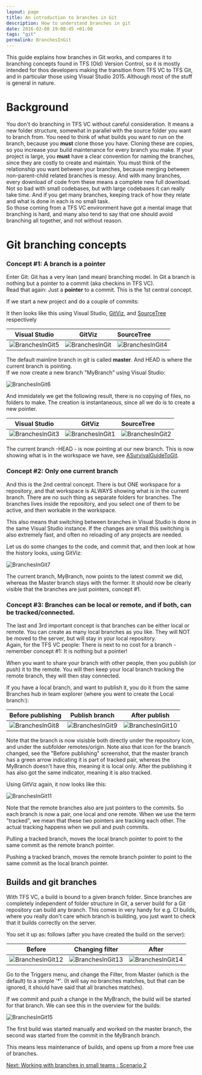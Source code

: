 ```yaml
---
layout: page
title: An introduction to branches in Git
description: How to understand branches in git
date: 2016-02-08 19:08:45 +01:00
tags: "git"
permalink: BranchesInGit
---
```


This guide explains how branches in Git works, and compares it to branching concepts found in TFS (Old) Version Control, so it is mostly intended for thos developers making the transition from TFS VC to TFS Git, and in particular those using Visual Studio 2015.  Although most of the stuff is general in nature.

# Background
You don't do branching in TFS VC without careful consideration.  It means a new folder structure, somewhat in parallel with the source folder you want to branch from.  You need to think of what builds you want to run on the branch, because you **must** clone those you have.  Cloning these are copies, so you increase your build maintenance for every branch you make.  If your project is large, you **must** have a clear convention for naming the branches, since they are costly to create and maintain.  You must think of the relationship you want between your branches, because merging between non-parent-child related branches is messy.  And with many branches, every download of code from these means a complete new full download.  Not so bad with small codebases, but with large codebases it can really take time.  And if you get many branches, keeping track of how they relate and what is done in each is no small task.  
So those coming from a TFS VC environment have got a mental image that branching is hard, and many also tend to say that one should avoid branching all together, and not without reason. 

# Git branching concepts

### Concept #1:  A branch is a pointer
Enter Git:   Git has a very lean (and mean) branching model. In Git a branch is nothing but a pointer to a commit (aka checkins in TFS VC).  
Read that again: Just a **pointer**  to a commit.
This is the 1st central concept. 

If we start a new project and do a couple of commits:

It then looks like this using Visual Studio,  [GitViz](https://github.com/Readify/GitViz), and [SourceTree](https://www.atlassian.com/software/sourcetree)  respectively

|   Visual Studio |   GitViz   |   SourceTree   |
|---------|:--------------:|:---------------|
|![BranchesInGit5](BranchesInGit_images\BranchesInGit5.png)|![BranchesInGit](BranchesInGit_images\BranchesInGit.png)|![BranchesInGit4](BranchesInGit_images\BranchesInGit4.png)|


The default mainline branch in git is called **master**.    And HEAD is where the current branch is pointing.  
If we now create a new branch "MyBranch" using Visual Studio:

![BranchesInGit6](BranchesInGit_images\BranchesInGit6.png)

And immidately we get the following result, there is no copying of files, no folders to make.  The creation is instantaneous, since all we do is to create a new pointer. 

|     Visual Studio |   GitViz   |  SourceTree   | 
|---------|:--------------:|:---------------|
|![BranchesInGit3](BranchesInGit_images\BranchesInGit3.png)|![BranchesInGit1](BranchesInGit_images\BranchesInGit1.png)|![BranchesInGit2](BranchesInGit_images\BranchesInGit2.png)|


The current branch -HEAD - is now pointing at our new branch.  This is now showing what is in the workspace we have, see [ASurvivalGuideToGit](ASurvivalGuideToGit).

### Concept #2:  Only one current branch
And this is the 2nd central concept.   There is but ONE workspace for a repository, and that workspace is ALWAYS showing what is in the current branch. 
There are no such thing as separate folders for branches.  The branches lives inside the repository, and you select one of them to be active, and then workable in the workspace. 

This also means that switching between branches in Visual Studio is done in the same Visual Studio instance.  If the changes are small this switching is also extremely fast, and often no reloading of any projects are needed.  

Let us do some changes to the code, and commit that, and then look at how the history looks, using GitViz:

![BranchesInGit7](BranchesInGit_images\BranchesInGit7.png)


The current branch, MyBranch, now points to the latest commit we did, whereas the Master branch stays with the former.  It should now be clearly visible that the branches are just pointers, concept #1.

### Concept #3:  Branches can be local or remote, and if both, can be tracked/connected.
The last and 3rd important concept is that branches can be either local or remote.   You can create as many local branches as you like.  They will NOT be moved to the server, but will stay in your local repository.  
Again, for the TFS VC people:  There is next to no cost for a branch - remember concept #1:  It is nothing but a pointer!

When you want to share your branch with other people, then you publish (or push) it to the remote.  You will then keep your local branch tracking the remote branch, they will then stay connected.  

If you have a local branch, and want to publish it, you do it from the same Branches hub in team explorer (where you went to create the Local branch:): 

|   Before publishing   |   Publish branch   |   After publish |
|----------------------|:------------------:|:---------------:|
|![BranchesInGit8](BranchesInGit_images\BranchesInGit8.png)|![BranchesInGit9](BranchesInGit_images\BranchesInGit9.png)|![BranchesInGit10](BranchesInGit_images\BranchesInGit10.png)|

Note that the branch is now visisble both directly under the repository Icon, and under the subfolder remotes/origin. 
Note also that icon for the branch changed, see the "Before publishing" screenshot, that the master branch has a green arrow indicating it is part of tracked pair, whereas the MyBranch doesn't have this, meaning it is local only.   After the publishing it has also got the same indicator, meaning it is also tracked. 

Using GitViz again, it now looks like this:

![BranchesInGit11](BranchesInGit_images\BranchesInGit11.png)

Note that the remote branches also are just pointers to the commits.  So each branch is now a pair, one local and one remote.  When we use the term "tracked", we mean that these two pointers are tracking each other.  The actual tracking happens when we pull and push commits. 

Pulling a tracked branch, moves the local branch pointer to point to the same commit as the remote branch pointer.

Pushing a tracked branch, moves the remote branch pointer to point to the same commit as the local branch pointer.

## Builds and git branches

With TFS VC, a build is bound to a given branch folder.  Since branches are completely independent of folder structure in Git, a server build for a Git repository can build any branch.
This comes in very handy for e.g. CI builds, where you really don't care which branch is building, you just want to check that it builds correctly on the server.

You set it up as: follows (after you have created the build on the server):

|   Before   |   Changing filter   |   After   |
|----------|-----------|---------|
|![BranchesInGit12](BranchesInGit_images\BranchesInGit12.png)|![BranchesInGit13](BranchesInGit_images\BranchesInGit13.png)|![BranchesInGit14](BranchesInGit_images\BranchesInGit14.png)|

Go to the Triggers menu, and change the Filter, from Master (which is the default) to a simple '*'.   (It will say no branches matches, but that can be ignored, it should have said that all branches matches). 


If we commit and push a change in the MyBranch, the build will be started for that branch.  We can see this in the overview for the builds:

![BranchesInGit15](BranchesInGit_images\BranchesInGit15.png)

The first build was started manually and worked on the master branch, the second was started from the commit in the MyBranch branch. 

This means less maintenance of builds, and opens up from a more free use of branches.


[Next:  Working with branches in small teams : Scenario 2](WorkingWithBranchesInGit)















